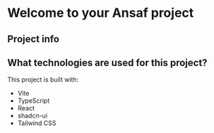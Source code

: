 # Welcome to your Ansaf project 

## Project info

## What technologies are used for this project?

This project is built with:

- Vite
- TypeScript
- React
- shadcn-ui
- Tailwind CSS